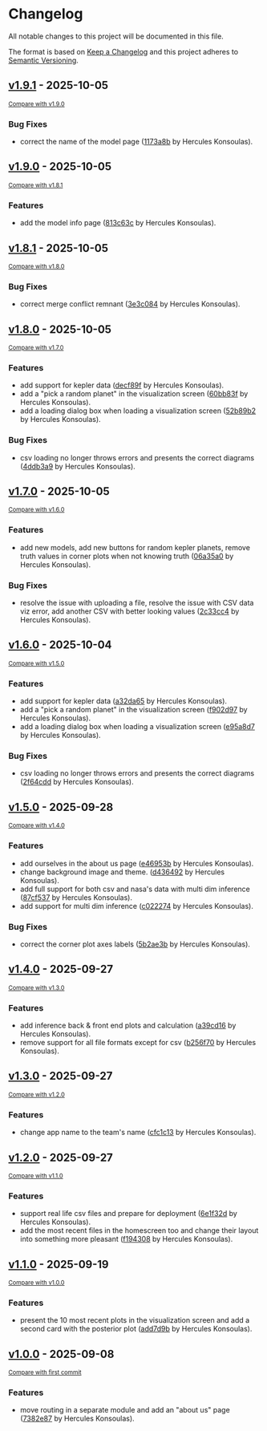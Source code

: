 # Changelog

All notable changes to this project will be documented in this file.

The format is based on [Keep a Changelog](http://keepachangelog.com/en/1.0.0/)
and this project adheres to [Semantic Versioning](http://semver.org/spec/v2.0.0.html).

<!-- insertion marker -->
## [v1.9.1](https://github.com/dyka3773/exoplings/releases/tag/v1.9.1) - 2025-10-05

<small>[Compare with v1.9.0](https://github.com/dyka3773/exoplings/compare/v1.9.0...v1.9.1)</small>

### Bug Fixes

- correct the name of the model page ([1173a8b](https://github.com/dyka3773/exoplings/commit/1173a8b097ea3ef13dd477a58502f56b9436bcf6) by Hercules Konsoulas).

## [v1.9.0](https://github.com/dyka3773/exoplings/releases/tag/v1.9.0) - 2025-10-05

<small>[Compare with v1.8.1](https://github.com/dyka3773/exoplings/compare/v1.8.1...v1.9.0)</small>

### Features

- add the model info page ([813c63c](https://github.com/dyka3773/exoplings/commit/813c63c213c3450399d331eb23bae8d077c71bd5) by Hercules Konsoulas).

## [v1.8.1](https://github.com/dyka3773/exoplings/releases/tag/v1.8.1) - 2025-10-05

<small>[Compare with v1.8.0](https://github.com/dyka3773/exoplings/compare/v1.8.0...v1.8.1)</small>

### Bug Fixes

- correct merge conflict remnant ([3e3c084](https://github.com/dyka3773/exoplings/commit/3e3c08454f662c44675b99198c9fff7a46d56965) by Hercules Konsoulas).

## [v1.8.0](https://github.com/dyka3773/exoplings/releases/tag/v1.8.0) - 2025-10-05

<small>[Compare with v1.7.0](https://github.com/dyka3773/exoplings/compare/v1.7.0...v1.8.0)</small>

### Features

- add support for kepler data ([decf89f](https://github.com/dyka3773/exoplings/commit/decf89ffa46862fb2e056d080595b286a606de04) by Hercules Konsoulas).
- add a "pick a random planet" in the visualization screen ([60bb83f](https://github.com/dyka3773/exoplings/commit/60bb83f3b9e7a4f35056758b2968d373b679bb97) by Hercules Konsoulas).
- add a loading dialog box when loading a visualization screen ([52b89b2](https://github.com/dyka3773/exoplings/commit/52b89b22673ab637f5627a52c68d53a6c748ed7c) by Hercules Konsoulas).

### Bug Fixes

- csv loading no longer throws errors and presents the correct diagrams ([4ddb3a9](https://github.com/dyka3773/exoplings/commit/4ddb3a9f3eaf92367349a6729fe781db1687f9b0) by Hercules Konsoulas).

## [v1.7.0](https://github.com/dyka3773/exoplings/releases/tag/v1.7.0) - 2025-10-05

<small>[Compare with v1.6.0](https://github.com/dyka3773/exoplings/compare/v1.6.0...v1.7.0)</small>

### Features

- add new models, add new buttons for random kepler planets, remove truth values in corner plots when not knowing truth ([06a35a0](https://github.com/dyka3773/exoplings/commit/06a35a07da868b937e0226c2aa47728909d34483) by Hercules Konsoulas).

### Bug Fixes

- resolve the issue with uploading a file, resolve the issue with CSV data viz error, add another CSV with better looking values ([2c33cc4](https://github.com/dyka3773/exoplings/commit/2c33cc470173117fbaad9e601d2fef481fc26070) by Hercules Konsoulas).

## [v1.6.0](https://github.com/dyka3773/exoplings/releases/tag/v1.6.0) - 2025-10-04

<small>[Compare with v1.5.0](https://github.com/dyka3773/exoplings/compare/v1.5.0...v1.6.0)</small>

### Features

- add support for kepler data ([a32da65](https://github.com/dyka3773/exoplings/commit/a32da65305a55259e6579ac0a13a0b366734d261) by Hercules Konsoulas).
- add a "pick a random planet" in the visualization screen ([f902d97](https://github.com/dyka3773/exoplings/commit/f902d97ed7b6d669162dff814433670d185316e1) by Hercules Konsoulas).
- add a loading dialog box when loading a visualization screen ([e95a8d7](https://github.com/dyka3773/exoplings/commit/e95a8d7c2d7372b9937184f9e8b4f1e6d6684509) by Hercules Konsoulas).

### Bug Fixes

- csv loading no longer throws errors and presents the correct diagrams ([2f64cdd](https://github.com/dyka3773/exoplings/commit/2f64cdd954fed0ed5ac4563bfba22a1ade8bff21) by Hercules Konsoulas).

## [v1.5.0](https://github.com/dyka3773/exoplings/releases/tag/v1.5.0) - 2025-09-28

<small>[Compare with v1.4.0](https://github.com/dyka3773/exoplings/compare/v1.4.0...v1.5.0)</small>

### Features

- add ourselves in the about us page ([e46953b](https://github.com/dyka3773/exoplings/commit/e46953b3bdab2b45087af5c3d53579bc1dad2f5e) by Hercules Konsoulas).
- change background image and theme. ([d436492](https://github.com/dyka3773/exoplings/commit/d4364920f4501a47f119abb9e8b7d30b0df4f17e) by Hercules Konsoulas).
- add full support for both csv and nasa's data with multi dim inference ([87cf537](https://github.com/dyka3773/exoplings/commit/87cf5370229017851ae374c495d12b014cbd5f83) by Hercules Konsoulas).
- add support for multi dim inference ([c022274](https://github.com/dyka3773/exoplings/commit/c022274f6c378b341b234070a36001114780b202) by Hercules Konsoulas).

### Bug Fixes

- correct the corner plot axes labels ([5b2ae3b](https://github.com/dyka3773/exoplings/commit/5b2ae3b8b6ba6dded40664222bc52ec73f78885c) by Hercules Konsoulas).

## [v1.4.0](https://github.com/dyka3773/exoplings/releases/tag/v1.4.0) - 2025-09-27

<small>[Compare with v1.3.0](https://github.com/dyka3773/exoplings/compare/v1.3.0...v1.4.0)</small>

### Features

- add inference back & front end plots and calculation ([a39cd16](https://github.com/dyka3773/exoplings/commit/a39cd16db94e84355966f82487e123f957d752e6) by Hercules Konsoulas).
- remove support for all file formats except for csv ([b256f70](https://github.com/dyka3773/exoplings/commit/b256f709b6048da112b47e84e56175a3497e684d) by Hercules Konsoulas).

## [v1.3.0](https://github.com/dyka3773/exoplings/releases/tag/v1.3.0) - 2025-09-27

<small>[Compare with v1.2.0](https://github.com/dyka3773/exoplings/compare/v1.2.0...v1.3.0)</small>

### Features

- change app name to the team's name ([cfc1c13](https://github.com/dyka3773/exoplings/commit/cfc1c13626d7ce822f8cec00f51251f3a1d64fe7) by Hercules Konsoulas).

## [v1.2.0](https://github.com/dyka3773/exoplings/releases/tag/v1.2.0) - 2025-09-27

<small>[Compare with v1.1.0](https://github.com/dyka3773/exoplings/compare/v1.1.0...v1.2.0)</small>

### Features

- support real life csv files and prepare for deployment ([6e1f32d](https://github.com/dyka3773/exoplings/commit/6e1f32d2e8696954b50b0522827908992f8e1200) by Hercules Konsoulas).
- add the most recent files in the homescreen too and change their layout into something more pleasant ([f194308](https://github.com/dyka3773/exoplings/commit/f194308c4ed62243188f5c64700250ea243feae8) by Hercules Konsoulas).

## [v1.1.0](https://github.com/dyka3773/exoplings/releases/tag/v1.1.0) - 2025-09-19

<small>[Compare with v1.0.0](https://github.com/dyka3773/exoplings/compare/v1.0.0...v1.1.0)</small>

### Features

- present the 10 most recent plots in the visualization screen and add a second card with the posterior plot ([add7d9b](https://github.com/dyka3773/exoplings/commit/add7d9b069e6ab5bf85268480d9a0ee6f76fed1f) by Hercules Konsoulas).

## [v1.0.0](https://github.com/dyka3773/exoplings/releases/tag/v1.0.0) - 2025-09-08

<small>[Compare with first commit](https://github.com/dyka3773/exoplings/compare/ea4ec57c3a9187bedc1dc2f607081e58b5768f1a...v1.0.0)</small>

### Features

- move routing in a separate module and add an "about us" page ([7382e87](https://github.com/dyka3773/exoplings/commit/7382e87d29a78fb3fcff55a23e3559a613abbbbb) by Hercules Konsoulas).

